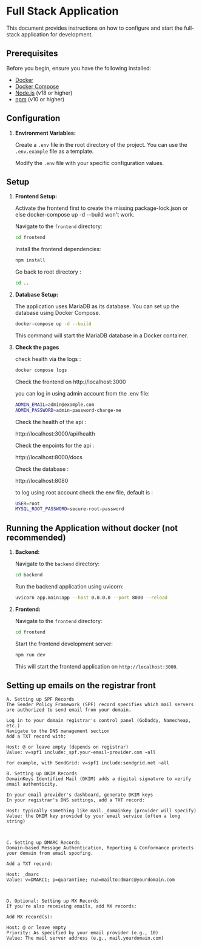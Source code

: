 # Full Stack Application

This document provides instructions on how to configure and start the full-stack application for development.

## Prerequisites

Before you begin, ensure you have the following installed:

*   [Docker](https://www.docker.com/get-started)
*   [Docker Compose](https://docs.docker.com/compose/install/)
*   [Node.js](https://nodejs.org/) (v18 or higher)
*   [npm](https://www.npmjs.com/) (v10 or higher)

## Configuration

1.  **Environment Variables:**

    Create a `.env` file in the root directory of the project. You can use the `.env.example` file as a template.

    Modify the `.env` file with your specific configuration values.

## Setup

1.  **Frontend Setup:**

    Activate the frontend first to create the missing package-lock.json or else docker-compose up -d --build won't work.

    Navigate to the `frontend` directory:

    ```bash
    cd frontend
    ```

    Install the frontend dependencies:

    ```bash
    npm install
    ```

    Go back to root directory :

    ```bash
    cd ..
    ```

2.  **Database Setup:**

    The application uses MariaDB as its database. You can set up the database using Docker Compose.

    ```bash
    docker-compose up -d --build
    ```

    This command will start the MariaDB database in a Docker container.

3.  **Check the pages**

    check health via the logs :

    ```bash
    docker compose logs
    ```

    Check the frontend on http://localhost:3000

    you can log in using admin account from the .env file:
    ```bash
    ADMIN_EMAIL=admin@example.com
    ADMIN_PASSWORD=admin-password-change-me
    ```

    Check the health of the api :

    http://localhost:3000/api/health

    Check the enpoints for the api :

    http://localhost:8000/docs

    Check the database :

    http://localhost:8080

    to log using root account check the env file, default is :
    ```bash
    USER=root
    MYSQL_ROOT_PASSWORD=secure-root-password
    ```

## Running the Application without docker (not recommended)

1.  **Backend:**

    Navigate to the `backend` directory:

    ```bash
    cd backend
    ```

    Run the backend application using uvicorn:

    ```bash
    uvicorn app.main:app --host 0.0.0.0 --port 8000 --reload
    ```

2.  **Frontend:**

    Navigate to the `frontend` directory:

    ```bash
    cd frontend
    ```

    Start the frontend development server:

    ```bash
    npm run dev
    ```

    This will start the frontend application on `http://localhost:3000`.

## Setting up emails on the registrar front

    A. Setting up SPF Records
    The Sender Policy Framework (SPF) record specifies which mail servers are authorized to send email from your domain.

    Log in to your domain registrar's control panel (GoDaddy, Namecheap, etc.)
    Navigate to the DNS management section
    Add a TXT record with:

    Host: @ or leave empty (depends on registrar)
    Value: v=spf1 include:_spf.your-email-provider.com ~all

    For example, with SendGrid: v=spf1 include:sendgrid.net ~all

    B. Setting up DKIM Records
    DomainKeys Identified Mail (DKIM) adds a digital signature to verify email authenticity.

    In your email provider's dashboard, generate DKIM keys
    In your registrar's DNS settings, add a TXT record:

    Host: typically something like mail._domainkey (provider will specify)
    Value: the DKIM key provided by your email service (often a long string)



    C. Setting up DMARC Records
    Domain-based Message Authentication, Reporting & Conformance protects your domain from email spoofing.

    Add a TXT record:

    Host: _dmarc
    Value: v=DMARC1; p=quarantine; rua=mailto:dmarc@yourdomain.com



    D. Optional: Setting up MX Records
    If you're also receiving emails, add MX records:

    Add MX record(s):

    Host: @ or leave empty
    Priority: As specified by your email provider (e.g., 10)
    Value: The mail server address (e.g., mail.yourdomain.com)